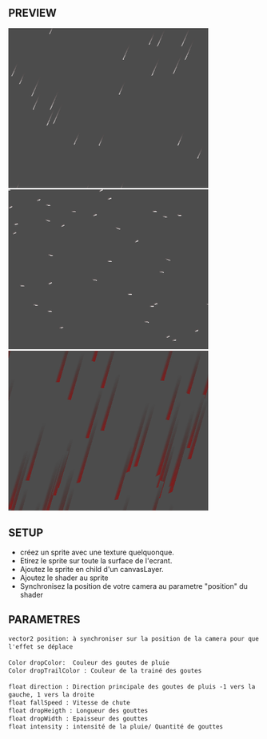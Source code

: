 ## PREVIEW
![preview](https://github.com/jejegraille/Godot/blob/master/shader/rain2D/rain.gif)
![preview](https://github.com/jejegraille/Godot/blob/master/shader/rain2D/snow.gif)
![preview](https://github.com/jejegraille/Godot/blob/master/shader/rain2D/blood.gif)

## SETUP

- créez un sprite avec une texture quelquonque.
- Etirez le sprite sur toute la surface de l'ecrant.
- Ajoutez le sprite en child d'un canvasLayer.
- Ajoutez le shader au sprite
- Synchronisez la position de votre camera au parametre "position" du shader

## PARAMETRES

```
vector2 position: à synchroniser sur la position de la camera pour que l'effet se déplace

Color dropColor:  Couleur des goutes de pluie
Color dropTrailColor : Couleur de la trainé des goutes

float direction : Direction principale des goutes de pluis -1 vers la gauche, 1 vers la droite
float fallSpeed : Vitesse de chute
float dropHeigth : Longueur des gouttes
float dropWidth : Epaisseur des gouttes
float intensity : intensité de la pluie/ Quantité de gouttes
```

